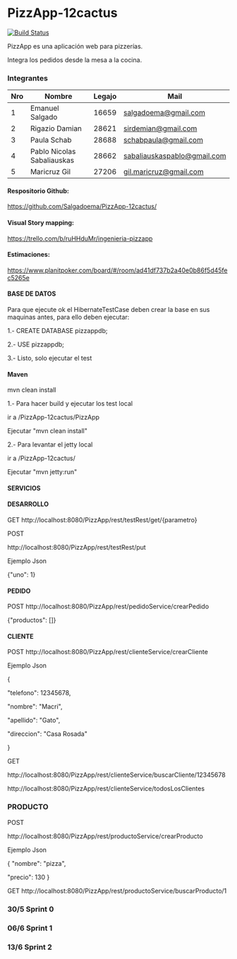 # PizzApp-12cactus
[![Build Status](https://travis-ci.org/Salgadoema/PizzApp-12cactus.svg?branch=master)](https://travis-ci.org/Salgadoema/PizzApp-12cactus)

PizzApp es una aplicación web para pizzerías.

Integra los pedidos desde la mesa a la cocina.


### Integrantes


Nro | Nombre                    | Legajo | Mail
----|---------------------------|--------|------
1   | Emanuel Salgado           | 16659  | salgadoema@gmail.com
2   | Rigazio Damian            | 28621  | sirdemian@gmail.com
3   | Paula Schab               | 28688  | schabpaula@gmail.com
4   | Pablo Nicolas Sabaliauskas| 28662  | sabaliauskaspablo@gmail.com
5   | Maricruz Gil              | 27206  | gil.maricruz@gmail.com


#### Respositorio Github:

https://github.com/Salgadoema/PizzApp-12cactus/

#### Visual Story mapping:

https://trello.com/b/ruHHduMr/ingenieria-pizzapp

#### Estimaciones:

https://www.planitpoker.com/board/#/room/ad41df737b2a40e0b86f5d45fec5265e

#### BASE DE DATOS

Para que ejecute ok el HibernateTestCase deben crear la base en sus maquinas antes, para ello deben ejecutar:

1.-
CREATE DATABASE pizzappdb;

2.-
USE pizzappdb;

3.-
Listo, solo ejecutar el test

#### Maven

mvn clean install

1.-
Para hacer build y ejecutar los test local

ir a /PizzApp-12cactus/PizzApp

Ejecutar "mvn clean install"
 
2.-
Para levantar el jetty local

ir a /PizzApp-12cactus/

Ejecutar "mvn jetty:run"

#### SERVICIOS

#### DESARROLLO

GET
http://localhost:8080/PizzApp/rest/testRest/get/{parametro}

POST

http://localhost:8080/PizzApp/rest/testRest/put

Ejemplo Json

{"uno": 1}


#### PEDIDO

POST
http://localhost:8080/PizzApp/rest/pedidoService/crearPedido

{"productos": []}


#### CLIENTE

POST
http://localhost:8080/PizzApp/rest/clienteService/crearCliente

Ejemplo Json

{

"telefono": 12345678,

"nombre": "Macri",

"apellido": "Gato",

"direccion": "Casa Rosada"

}

GET 

http://localhost:8080/PizzApp/rest/clienteService/buscarCliente/12345678

http://localhost:8080/PizzApp/rest/clienteService/todosLosClientes

### PRODUCTO

POST

http://localhost:8080/PizzApp/rest/productoService/crearProducto

Ejemplo Json

{
"nombre": "pizza",

"precio": 130
}

GET
http://localhost:8080/PizzApp/rest/productoService/buscarProducto/1



### 30/5 Sprint 0

### 06/6 Sprint 1

### 13/6 Sprint 2
 
